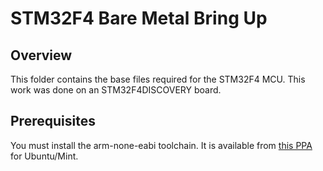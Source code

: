 # STM32F4 Bare Metal Bring Up

## Overview

This folder contains the base files required for the STM32F4 MCU. This work was
done on an STM32F4DISCOVERY board.

## Prerequisites

You must install the arm-none-eabi toolchain. It is available from
[this PPA](https://launchpad.net/~terry.guo/+archive/gcc-arm-embedded) for
Ubuntu/Mint.

